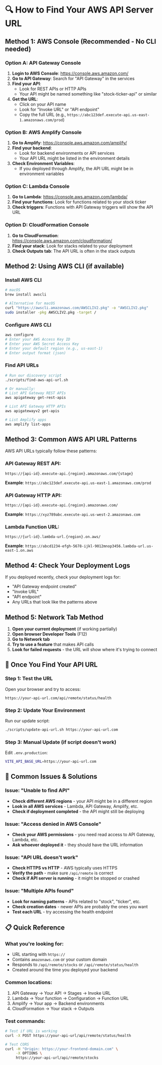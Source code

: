 # 🔍 How to Find Your AWS API Server URL

## Method 1: AWS Console (Recommended - No CLI needed)

### Option A: API Gateway Console
1. **Login to AWS Console**: https://console.aws.amazon.com/
2. **Go to API Gateway**: Search for "API Gateway" in the services
3. **Find your API**:
   - Look for REST APIs or HTTP APIs
   - Your API might be named something like "stock-ticker-api" or similar
4. **Get the URL**:
   - Click on your API name
   - Look for "Invoke URL" or "API endpoint"
   - Copy the full URL (e.g., `https://abc123def.execute-api.us-east-1.amazonaws.com/prod`)

### Option B: AWS Amplify Console
1. **Go to Amplify**: https://console.aws.amazon.com/amplify/
2. **Find your backend**:
   - Look for backend environments or API services
   - Your API URL might be listed in the environment details
3. **Check Environment Variables**:
   - If you deployed through Amplify, the API URL might be in environment variables

### Option C: Lambda Console
1. **Go to Lambda**: https://console.aws.amazon.com/lambda/
2. **Find your functions**: Look for functions related to your stock ticker
3. **Check triggers**: Functions with API Gateway triggers will show the API URL

### Option D: CloudFormation Console
1. **Go to CloudFormation**: https://console.aws.amazon.com/cloudformation/
2. **Find your stack**: Look for stacks related to your deployment
3. **Check Outputs tab**: The API URL is often in the stack outputs

## Method 2: Using AWS CLI (if available)

### Install AWS CLI
```bash
# macOS
brew install awscli

# Alternative for macOS
curl "https://awscli.amazonaws.com/AWSCLIV2.pkg" -o "AWSCLIV2.pkg"
sudo installer -pkg AWSCLIV2.pkg -target /
```

### Configure AWS CLI
```bash
aws configure
# Enter your AWS Access Key ID
# Enter your AWS Secret Access Key  
# Enter your default region (e.g., us-east-1)
# Enter output format (json)
```

### Find API URLs
```bash
# Run our discovery script
./scripts/find-aws-api-url.sh

# Or manually:
# List API Gateway REST APIs
aws apigateway get-rest-apis

# List API Gateway HTTP APIs
aws apigatewayv2 get-apis

# List Amplify apps
aws amplify list-apps
```

## Method 3: Common AWS API URL Patterns

AWS API URLs typically follow these patterns:

### API Gateway REST API:
```
https://{api-id}.execute-api.{region}.amazonaws.com/{stage}
```
**Example**: `https://abc123def.execute-api.us-east-1.amazonaws.com/prod`

### API Gateway HTTP API:
```
https://{api-id}.execute-api.{region}.amazonaws.com/
```
**Example**: `https://xyz789abc.execute-api.us-west-2.amazonaws.com`

### Lambda Function URL:
```
https://{url-id}.lambda-url.{region}.on.aws/
```
**Example**: `https://abcd1234-efgh-5678-ijkl-9012mnop3456.lambda-url.us-east-1.on.aws`

## Method 4: Check Your Deployment Logs

If you deployed recently, check your deployment logs for:
- "API Gateway endpoint created"
- "Invoke URL"
- "API endpoint"
- Any URLs that look like the patterns above

## Method 5: Network Tab Method

1. **Open your current deployment** (if working partially)
2. **Open browser Developer Tools** (F12)
3. **Go to Network tab**
4. **Try to use a feature** that makes API calls
5. **Look for failed requests** - the URL will show where it's trying to connect

## 🔧 Once You Find Your API URL

### Step 1: Test the URL
Open your browser and try to access:
```
https://your-api-url.com/api/remote/status/health
```

### Step 2: Update Your Environment
Run our update script:
```bash
./scripts/update-api-url.sh https://your-api-url.com
```

### Step 3: Manual Update (if script doesn't work)
Edit `.env.production`:
```bash
VITE_API_BASE_URL=https://your-api-url.com
```

## 🚨 Common Issues & Solutions

### Issue: "Unable to find API"
- **Check different AWS regions** - your API might be in a different region
- **Look in all AWS services** - Lambda, API Gateway, Amplify, etc.
- **Check if deployment completed** - the API might still be deploying

### Issue: "Access denied in AWS Console"
- **Check your AWS permissions** - you need read access to API Gateway, Lambda, etc.
- **Ask whoever deployed it** - they should have the URL information

### Issue: "API URL doesn't work"
- **Check HTTPS vs HTTP** - AWS typically uses HTTPS
- **Verify the path** - make sure `/api/remote` is correct
- **Check if API server is running** - it might be stopped or crashed

### Issue: "Multiple APIs found"
- **Look for naming patterns** - APIs related to "stock", "ticker", etc.
- **Check creation dates** - newer APIs are probably the ones you want
- **Test each URL** - try accessing the health endpoint

## 📋 Quick Reference

### What you're looking for:
- URL starting with `https://`
- Contains `amazonaws.com` or your custom domain
- Responds to `/api/remote/stocks` or `/api/remote/status/health`
- Created around the time you deployed your backend

### Common locations:
1. API Gateway → Your API → Stages → Invoke URL
2. Lambda → Your function → Configuration → Function URL
3. Amplify → Your app → Backend environments
4. CloudFormation → Your stack → Outputs

### Test commands:
```bash
# Test if URL is working
curl -X POST https://your-api-url/api/remote/status/health

# Test CORS
curl -H "Origin: https://your-frontend-domain.com" \
     -X OPTIONS \
     https://your-api-url/api/remote/stocks
```
